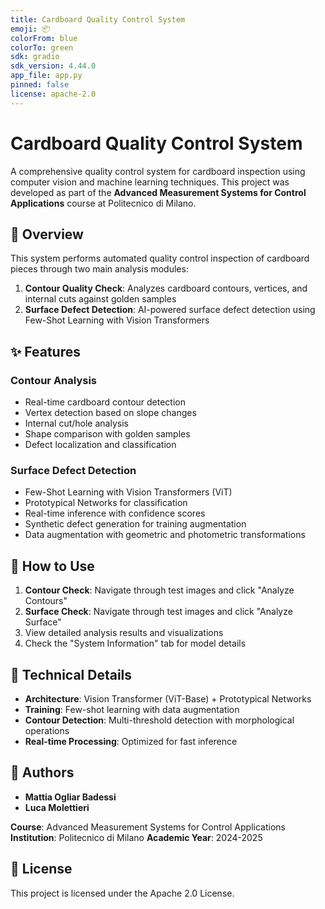 ```yaml
---
title: Cardboard Quality Control System
emoji: 📦
colorFrom: blue
colorTo: green
sdk: gradio
sdk_version: 4.44.0
app_file: app.py
pinned: false
license: apache-2.0
---
```


# Cardboard Quality Control System

A comprehensive quality control system for cardboard inspection using computer vision and machine learning techniques. This project was developed as part of the **Advanced Measurement Systems for Control Applications** course at Politecnico di Milano.

## 🎯 Overview

This system performs automated quality control inspection of cardboard pieces through two main analysis modules:

1. **Contour Quality Check**: Analyzes cardboard contours, vertices, and internal cuts against golden samples
2. **Surface Defect Detection**: AI-powered surface defect detection using Few-Shot Learning with Vision Transformers

## ✨ Features

### Contour Analysis
- Real-time cardboard contour detection
- Vertex detection based on slope changes
- Internal cut/hole analysis
- Shape comparison with golden samples
- Defect localization and classification

### Surface Defect Detection
- Few-Shot Learning with Vision Transformers (ViT)
- Prototypical Networks for classification
- Real-time inference with confidence scores
- Synthetic defect generation for training augmentation
- Data augmentation with geometric and photometric transformations

## 🚀 How to Use

1. **Contour Check**: Navigate through test images and click "Analyze Contours"
2. **Surface Check**: Navigate through test images and click "Analyze Surface"
3. View detailed analysis results and visualizations
4. Check the "System Information" tab for model details

## 🔧 Technical Details

- **Architecture**: Vision Transformer (ViT-Base) + Prototypical Networks
- **Training**: Few-shot learning with data augmentation
- **Contour Detection**: Multi-threshold detection with morphological operations
- **Real-time Processing**: Optimized for fast inference

## 👥 Authors

- **Mattia Ogliar Badessi**
- **Luca Molettieri**

**Course**: Advanced Measurement Systems for Control Applications
**Institution**: Politecnico di Milano
**Academic Year**: 2024-2025

## 📄 License

This project is licensed under the Apache 2.0 License.